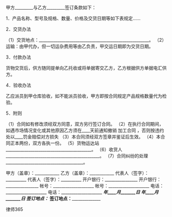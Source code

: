
 甲方_________与乙方_________签订条款如下：
 
 1．产品名称、型号及规格、数量、价格及交货日期等如下表规定……
 
 2．交货办法
 
 （1）交货地点：______________________________________________________。
 （2）运输：由甲代办，但一切运杂费用等由乙负责，甲交运日期即为交货日期。
 
 3．付款办法
 
 货物交货后，供方随同提单向乙托收或将单据寄交乙方，乙方根据供方单据电汇供方。
 
 4．验收办法
 
 乙应派员到甲仓库验收，如不能派员验收，甲方即按合同规定产品规格数量代为检验。
 
 5．附则
 
 （1）合同如有修改须经双方同意，双方另行签订合同。
 （2）在执行合同期间，如遇市场情况变化或其他原因乙方须在____天前通知撤销
加工合同
，否则按违约处以____罚金赔偿对方损失
 （3）本合同须经双方签章并鉴证后生效。
 （4）本合同正本两份，双方各执一份。
 （5）货物运达站__________________________________________。
 （6）收货人______________________________________________。
 （7）合同纠纷的处理______________________________________。
 
 
 甲方（盖章）：____________ 乙方（盖章）：____________
 代表人（签字）：__________ 代表人（签字）：__________
 开户银行：________________ 开户银行：________________
 帐号：____________________ 帐号：____________________
 电话：____________________ 电话：____________________
 _________年____月_______日 _________年____月_______日
 签订地点：________________ 签订地点：________________




 
律师365






 


 

 
 
 
 
 
  


  
 

  


  


  
 
 
 
 

